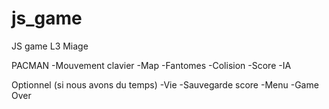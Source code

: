 # js_game
JS game L3 Miage

PACMAN 
-Mouvement clavier
-Map
-Fantomes
-Colision
-Score
-IA

Optionnel (si nous avons du temps)
-Vie
-Sauvegarde score
-Menu
-Game Over

